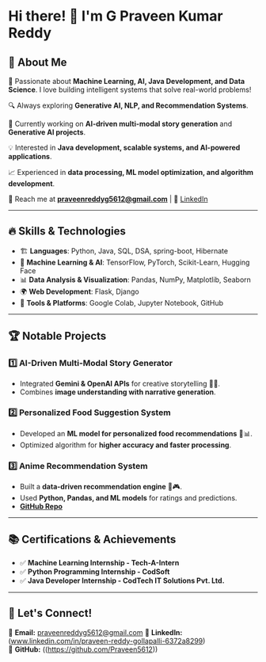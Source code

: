# Hi there! 👋 I'm G Praveen Kumar Reddy

## 🚀 About Me
🎯 Passionate about **Machine Learning, AI, Java Development, and Data Science**. I love building intelligent systems that solve real-world problems! 

🔍 Always exploring **Generative AI, NLP, and Recommendation Systems**.

🌱 Currently working on **AI-driven multi-modal story generation** and **Generative AI projects**.

💡 Interested in **Java development, scalable systems, and AI-powered applications**.

📈 Experienced in **data processing, ML model optimization, and algorithm development**.

📩 Reach me at **praveenreddyg5612@gmail.com** | 📌 [LinkedIn](www.linkedin.com/in/praveen-reddy-gollapalli-6372a8299) 

---

## 🔥 Skills & Technologies
- 🏗 **Languages**: Python, Java, SQL, DSA, spring-boot, Hibernate
- 🤖 **Machine Learning & AI**: TensorFlow, PyTorch, Scikit-Learn, Hugging Face
- 📊 **Data Analysis & Visualization**: Pandas, NumPy, Matplotlib, Seaborn
- 🌍 **Web Development**: Flask, Django
- 🔧 **Tools & Platforms**: Google Colab, Jupyter Notebook, GitHub

---

## 🏆 Notable Projects
### 1️⃣ **AI-Driven Multi-Modal Story Generator**
- Integrated **Gemini & OpenAI APIs** for creative storytelling 📖✨.
- Combines **image understanding with narrative generation**.


### 2️⃣ **Personalized Food Suggestion System**
- Developed an **ML model for personalized food recommendations** 🥗📊.
- Optimized algorithm for **higher accuracy and faster processing**.


### 3️⃣ **Anime Recommendation System**
- Built a **data-driven recommendation engine** 🎥🎮.
- Used **Python, Pandas, and ML models** for ratings and predictions.
- **[GitHub Repo](https://github.com/Praveen5612/Anime-Recommended-System)**

---

## 📚 Certifications & Achievements
- ✅ **Machine Learning Internship - Tech-A-Intern**
- ✅ **Python Programming Internship - CodSoft**
- ✅ **Java Developer Internship - CodTech IT Solutions Pvt. Ltd.**

---

## 💬 Let's Connect!
📩 **Email:** praveenreddyg5612@gmail.com 
💼 **LinkedIn:** (www.linkedin.com/in/praveen-reddy-gollapalli-6372a8299)  
🚀 **GitHub:** ((https://github.com/Praveen5612))
